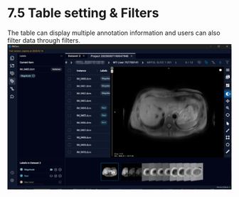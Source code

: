 # 7.5 Table setting & Filters
The table can display multiple annotation information and users can also filter data through filters.
![Image](../images/image_54.png)